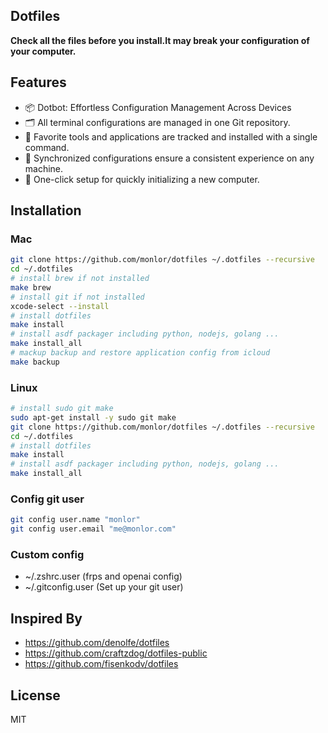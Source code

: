 ## Dotfiles

**Check all the files before you install.It may break your configuration of your computer.**

## Features

* 📦 Dotbot: Effortless Configuration Management Across Devices
* 🗂️ All terminal configurations are managed in one Git repository.
* 🧰 Favorite tools and applications are tracked and installed with a single command.
* 🔄 Synchronized configurations ensure a consistent experience on any machine.
* 🚀 One-click setup for quickly initializing a new computer.

## Installation

### Mac

```bash
git clone https://github.com/monlor/dotfiles ~/.dotfiles --recursive
cd ~/.dotfiles
# install brew if not installed
make brew
# install git if not installed
xcode-select --install
# install dotfiles
make install
# install asdf packager including python, nodejs, golang ...
make install_all
# mackup backup and restore application config from icloud
make backup
```

### Linux

```bash
# install sudo git make 
sudo apt-get install -y sudo git make
git clone https://github.com/monlor/dotfiles ~/.dotfiles --recursive
cd ~/.dotfiles
# install dotfiles
make install
# install asdf packager including python, nodejs, golang ...
make install_all
```

### Config git user

```bash
git config user.name "monlor"
git config user.email "me@monlor.com"
```

### Custom config

* ~/.zshrc.user (frps and openai config)
* ~/.gitconfig.user (Set up your git user)

## Inspired By

- https://github.com/denolfe/dotfiles
- https://github.com/craftzdog/dotfiles-public
- https://github.com/fisenkodv/dotfiles

## License

MIT
